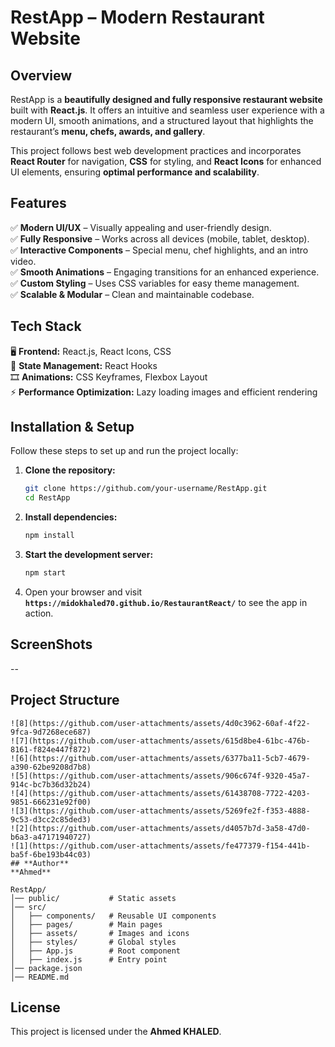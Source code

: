 

# **RestApp – Modern Restaurant Website**  

## **Overview**  
RestApp is a **beautifully designed and fully responsive restaurant website** built with **React.js**. It offers an intuitive and seamless user experience with a modern UI, smooth animations, and a structured layout that highlights the restaurant’s **menu, chefs, awards, and gallery**.  

This project follows best web development practices and incorporates **React Router** for navigation, **CSS** for styling, and **React Icons** for enhanced UI elements, ensuring **optimal performance and scalability**.  

## **Features**  
✅ **Modern UI/UX** – Visually appealing and user-friendly design.  
✅ **Fully Responsive** – Works across all devices (mobile, tablet, desktop).  
✅ **Interactive Components** – Special menu, chef highlights, and an intro video.  
✅ **Smooth Animations** – Engaging transitions for an enhanced experience.  
✅ **Custom Styling** – Uses CSS variables for easy theme management.  
✅ **Scalable & Modular** – Clean and maintainable codebase.  

## **Tech Stack**  
🖥 **Frontend:** React.js, React Icons, CSS  
🔹 **State Management:** React Hooks  
🎞 **Animations:** CSS Keyframes, Flexbox Layout  
⚡ **Performance Optimization:** Lazy loading images and efficient rendering  

## **Installation & Setup**  
Follow these steps to set up and run the project locally:  

1. **Clone the repository:**  
   ```bash
   git clone https://github.com/your-username/RestApp.git
   cd RestApp
   ```
2. **Install dependencies:**  
   ```bash
   npm install
   ```
3. **Start the development server:**  
   ```bash
   npm start
   ```
4. Open your browser and visit **`https://midokhaled70.github.io/RestaurantReact/`** to see the app in action.  
## **ScreenShots**
--
## **Project Structure**  
```![9](https://github.com/user-attachments/assets/2de6d0e1-f4c6-4ccd-a8ed-7f112e2eb70d)
![8](https://github.com/user-attachments/assets/4d0c3962-60af-4f22-9fca-9d7268ece687)
![7](https://github.com/user-attachments/assets/615d8be4-61bc-476b-8161-f824e447f872)
![6](https://github.com/user-attachments/assets/6377ba11-5cb7-4679-a390-62be9208d7b8)
![5](https://github.com/user-attachments/assets/906c674f-9320-45a7-914c-bc7b36d32b24)
![4](https://github.com/user-attachments/assets/61438708-7722-4203-9851-666231e92f00)
![3](https://github.com/user-attachments/assets/5269fe2f-f353-4888-9c53-d3cc2c85ded3)
![2](https://github.com/user-attachments/assets/d4057b7d-3a58-47d0-b6a3-a47171940727)
![1](https://github.com/user-attachments/assets/fe477379-f154-441b-ba5f-6be193b44c03)
## **Author**
**Ahmed**

RestApp/
│── public/           # Static assets  
│── src/  
│   ├── components/   # Reusable UI components  
│   ├── pages/        # Main pages  
│   ├── assets/       # Images and icons  
│   ├── styles/       # Global styles  
│   ├── App.js        # Root component  
│   ├── index.js      # Entry point  
│── package.json  
│── README.md  
```


## **License**  
This project is licensed under the **Ahmed KHALED**.  


